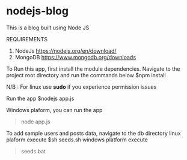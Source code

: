 # nodejs-blog

This is a blog built using Node JS

REQUIREMENTS

1. NodeJs https://nodejs.org/en/download/
2. MongoDB https://www.mongodb.org/downloads

To Run this app, first install the module dependencies. Navigate to the project root directory and run the commands below
$npm install

N/B : For linux use **sudo** if you experience permission issues 

Run the app
$nodejs app.js

Windows plaform, you can run the app
> node app.js

To add sample users and posts data, navigate to the db directory
linux plaform execute
$sh seeds.sh
windows platform execute
> seeds.bat
